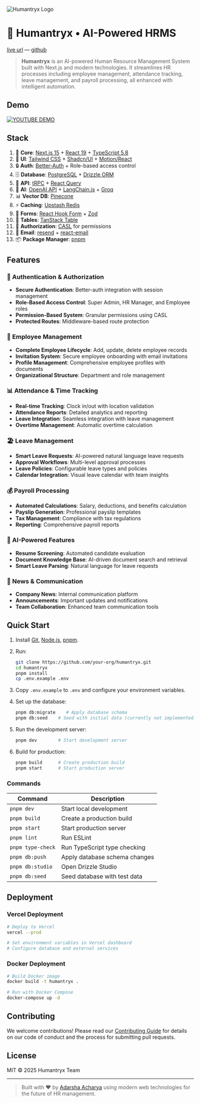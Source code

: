 ![Humantryx Logo](https://github.com/adarshaacharya/humantryx/blob/main/docs/banner.png?raw=true)

# 🏢 Humantryx • AI-Powered HRMS

[live url](https://humantryx.vercel.app) — [github](https://github.com/adarshacharya/humantryx)

> **Humantryx** is an AI-powered Human Resource Management System built with Next.js and modern technologies. It streamlines HR processes including employee management, attendance tracking, leave management, and payroll processing, all enhanced with intelligent automation.

## Demo

[![YOUTUBE DEMO](https://img.youtube.com/vi/xuPdJo9f9Xw/0.jpg)](https://youtu.be/xuPdJo9f9Xw?si=FLN8Hj-rkEzWGPt8)

## Stack

1. 🧱 **Core**: [Next.js 15](https://nextjs.org) + [React 19](https://react.dev) + [TypeScript 5.8](https://typescriptlang.org)
2. 🎨 **UI**: [Tailwind CSS](https://tailwindcss.com) + [Shadcn/UI](https://ui.shadcn.com) + [Motion/React](https://motion.dev)
3. 🔒 **Auth**: [Better-Auth](https://better-auth.com) + Role-based access control
4. 🗄️ **Database**: [PostgreSQL](https://postgresql.org) + [Drizzle ORM](https://orm.drizzle.team)
5. 🚀 **API**: [tRPC](https://trpc.io) + [React Query](https://tanstack.com/query)
6. 🧠 **AI**: [OpenAI API](https://openai.com) + [LangChain.js](https://js.langchain.com) + [Groq](https://groq.com)
7. 📊 **Vector DB**: [Pinecone](https://pinecone.io)
8. ⚡ **Caching**: [Upstash Redis](https://upstash.com)
9. 📝 **Forms**: [React Hook Form](https://react-hook-form.com) + [Zod](https://zod.dev)
10. 📅 **Tables**: [TanStack Table](https://tanstack.com/table)
11. 🎯 **Authorization**: [CASL](https://casl.js.org) for permissions
12. 📧 **Email**: [resend](https://resend.com) + [react-email](https://react.email)
13. 📦 **Package Manager**: [pnpm](https://pnpm.io)

## Features

### 🔐 Authentication & Authorization

- **Secure Authentication**: Better-auth integration with session management
- **Role-Based Access Control**: Super Admin, HR Manager, and Employee roles
- **Permission-Based System**: Granular permissions using CASL
- **Protected Routes**: Middleware-based route protection

### 👥 Employee Management

- **Complete Employee Lifecycle**: Add, update, delete employee records
- **Invitation System**: Secure employee onboarding with email invitations
- **Profile Management**: Comprehensive employee profiles with documents
- **Organizational Structure**: Department and role management

### 📊 Attendance & Time Tracking

- **Real-time Tracking**: Clock in/out with location validation
- **Attendance Reports**: Detailed analytics and reporting
- **Leave Integration**: Seamless integration with leave management
- **Overtime Management**: Automatic overtime calculation

### 🏖️ Leave Management

- **Smart Leave Requests**: AI-powered natural language leave requests
- **Approval Workflows**: Multi-level approval processes
- **Leave Policies**: Configurable leave types and policies
- **Calendar Integration**: Visual leave calendar with team insights

### 💰 Payroll Processing

- **Automated Calculations**: Salary, deductions, and benefits calculation
- **Payslip Generation**: Professional payslip templates
- **Tax Management**: Compliance with tax regulations
- **Reporting**: Comprehensive payroll reports

### 🤖 AI-Powered Features

- **Resume Screening**: Automated candidate evaluation
- **Document Knowledge Base**: AI-driven document search and retrieval
- **Smart Leave Parsing**: Natural language for leave requests

### 📰 News & Communication

- **Company News**: Internal communication platform
- **Announcements**: Important updates and notifications
- **Team Collaboration**: Enhanced team communication tools

## Quick Start

1. Install [Git](https://git-scm.com), [Node.js](https://nodejs.org), [pnpm](https://pnpm.io).
2. Run:

   ```bash
   git clone https://github.com/your-org/humantryx.git
   cd humantryx
   pnpm install
   cp .env.example .env
   ```

3. Copy `.env.example` to `.env` and configure your environment variables.

4. Set up the database:

   ```bash
   pnpm db:migrate    # Apply database schema
   pnpm db:seed    # Seed with initial data (currently not implemented)
   ```

5. Run the development server:

   ```bash
   pnpm dev        # Start development server
   ```

6. Build for production:
   ```bash
   pnpm build      # Create production build
   pnpm start      # Start production server
   ```

### Commands

| Command           | Description                   |
| ----------------- | ----------------------------- |
| `pnpm dev`        | Start local development       |
| `pnpm build`      | Create a production build     |
| `pnpm start`      | Start production server       |
| `pnpm lint`       | Run ESLint                    |
| `pnpm type-check` | Run TypeScript type checking  |
| `pnpm db:push`    | Apply database schema changes |
| `pnpm db:studio`  | Open Drizzle Studio           |
| `pnpm db:seed`    | Seed database with test data  |

## Deployment

### Vercel Deployment

```bash
# Deploy to Vercel
vercel --prod

# Set environment variables in Vercel dashboard
# Configure database and external services
```

### Docker Deployment

```bash
# Build Docker image
docker build -t humantryx .

# Run with Docker Compose
docker-compose up -d
```

## Contributing

We welcome contributions! Please read our [Contributing Guide](CONTRIBUTING.md) for details on our code of conduct and the process for submitting pull requests.

## License

MIT © 2025 Humantryx Team

---

> Built with ❤️ by [Adarsha Acharya](https://adarsha.dev) using modern web technologies for the future of HR management.
